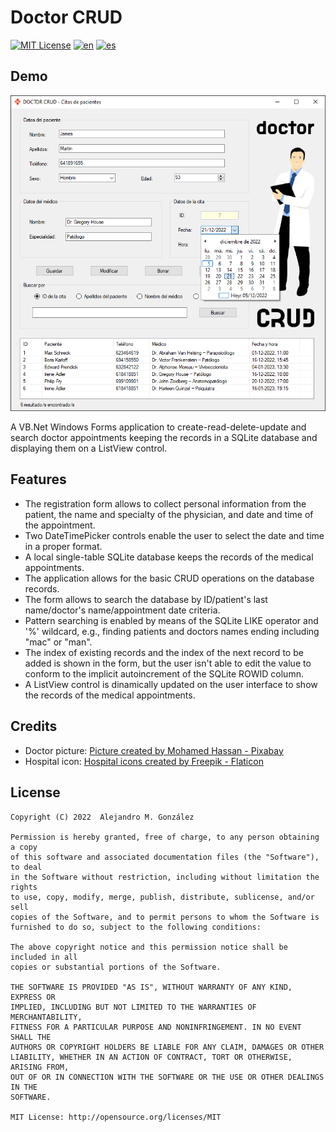 Doctor CRUD
===============
[![MIT License](https://img.shields.io/badge/License-MIT-green.svg)](https://choosealicense.com/licenses/mit/)
[![en](https://img.shields.io/badge/lang-en-red.svg)](https://github.com/alejandroMAD/doctor-CRUD/blob/master/README.md)
[![es](https://img.shields.io/badge/lang-es-yellow.svg)](https://github.com/alejandroMAD/doctor-CRUD/blob/master/README.es.md)

Demo
----------
![Demo screenshot](/screenshot.png)

A VB.Net Windows Forms application to create-read-delete-update and search doctor appointments keeping the records in a SQLite database and displaying them on a ListView control.

Features
-------------------
* The registration form allows to collect personal information from the patient, the name and specialty of the physician, and date and time of the appointment.
* Two DateTimePicker controls enable the user to select the date and time in a proper format.
* A local single-table SQLite database keeps the records of the medical appointments.
* The application allows for the basic CRUD operations on the database records.
* The form allows to search the database by ID/patient's last name/doctor's name/appointment date criteria.
* Pattern searching is enabled by means of the SQLite LIKE operator and '%' wildcard, e.g., finding patients and doctors names ending including "mac" or "man".
* The index of existing records and the index of the next record to be added is shown in the form, but the user isn't able to edit the value to conform to the implicit autoincrement of the SQLite ROWID column. 
* A ListView control is dinamically updated on the user interface to show the records of the medical appointments.

Credits
-------------------

* Doctor picture: [Picture created by Mohamed Hassan - Pixabay](https://pixabay.com/images/id-2988137)
* Hospital icon: [Hospital icons created by Freepik - Flaticon](https://www.flaticon.com/free-icons/hospital)

License
--------
    Copyright (C) 2022  Alejandro M. González
    
    Permission is hereby granted, free of charge, to any person obtaining a copy
    of this software and associated documentation files (the "Software"), to deal
    in the Software without restriction, including without limitation the rights
    to use, copy, modify, merge, publish, distribute, sublicense, and/or sell
    copies of the Software, and to permit persons to whom the Software is
    furnished to do so, subject to the following conditions:
    
    The above copyright notice and this permission notice shall be included in all
    copies or substantial portions of the Software.
    
    THE SOFTWARE IS PROVIDED "AS IS", WITHOUT WARRANTY OF ANY KIND, EXPRESS OR
    IMPLIED, INCLUDING BUT NOT LIMITED TO THE WARRANTIES OF MERCHANTABILITY,
    FITNESS FOR A PARTICULAR PURPOSE AND NONINFRINGEMENT. IN NO EVENT SHALL THE
    AUTHORS OR COPYRIGHT HOLDERS BE LIABLE FOR ANY CLAIM, DAMAGES OR OTHER
    LIABILITY, WHETHER IN AN ACTION OF CONTRACT, TORT OR OTHERWISE, ARISING FROM,
    OUT OF OR IN CONNECTION WITH THE SOFTWARE OR THE USE OR OTHER DEALINGS IN THE
    SOFTWARE.
    
    MIT License: http://opensource.org/licenses/MIT
